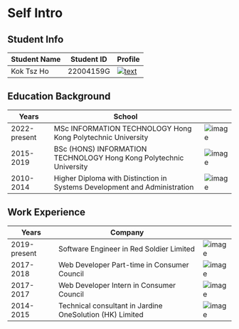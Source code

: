 # Self Intro

## Student Info

| Student Name  | Student ID | Profile                                                                                                                                                           |
|---------------|------------| ----------------------------------------------------------------------------------------------------------------------------------------------------------------- |
| Kok Tsz Ho    | 22004159G  | [![text](https://img.shields.io/badge/LinkedIn-0077B5?style=for-the-badge&logo=linkedin&logoColor=white)](https://www.linkedin.com/in/tsz-ho-zelca-kok-7441392a1) |

## Education Background

| Years         | School                                                                    |                      |
|---------------|---------------------------------------------------------------------------| -------------------- |
| 2022-present  | MSc INFORMATION TECHNOLOGY Hong Kong Polytechnic University               | ![image](https://github.com/polyulabs/starterv2-zelcakok-22004159G/assets/125777973/70001794-6615-4851-8cff-833d4bb78f11)  |
| 2015-2019     | BSc (HONS) INFORMATION TECHNOLOGY Hong Kong Polytechnic University        | ![image](https://github.com/polyulabs/starterv2-zelcakok-22004159G/assets/125777973/70001794-6615-4851-8cff-833d4bb78f11)  |
| 2010-2014     | Higher Diploma with Distinction in Systems Development and Administration | ![image](https://github.com/polyulabs/starterv2-zelcakok-22004159G/assets/125777973/15849357-eecf-4e0d-9ab4-62197433dd15)  |


## Work Experience

| Years         | Company                                                  |                              |   
|---------------|----------------------------------------------------------| ---------------------------- |
| 2019-present  | Software Engineer in Red Soldier Limited                 | ![image](https://github.com/polyulabs/starterv2-zelcakok-22004159G/assets/125777973/acf5cb12-0de7-4af1-95c6-0eba5a9d6abe) |
| 2017-2018     | Web Developer Part-time in Consumer Council              | ![image](https://github.com/polyulabs/starterv2-zelcakok-22004159G/assets/125777973/31290518-3b4a-4b49-9e26-274ed1835ce3) |
| 2017-2017     | Web Developer Intern in Consumer Council                 | ![image](https://github.com/polyulabs/starterv2-zelcakok-22004159G/assets/125777973/5751eb65-17a0-4a54-942e-334b3e8c338e) |
| 2014-2015     | Technical consultant in Jardine OneSolution (HK) Limited | ![image](https://github.com/polyulabs/starterv2-zelcakok-22004159G/assets/125777973/2d2a3813-7f7c-49e7-ab83-7210ee01e478) |
